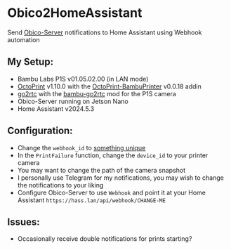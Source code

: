 # Obico2HomeAssistant
Send [Obico-Server](https://www.obico.io/docs/server-guides/) notifications to Home Assistant using Webhook automation

## My Setup:
* Bambu Labs P1S v01.05.02.00 (in LAN mode)
* [OctoPrint](https://octoprint.org/) v1.10.0 with the [OctoPrint-BambuPrinter](https://github.com/jneilliii/OctoPrint-BambuPrinter/) v0.0.18 addin
* [go2rtc](https://github.com/AlexxIT/go2rtc) with the [bambu-go2rtc](https://github.com/synman/bambu-go2rtc) mod for the P1S camera
* Obico-Server running on Jetson Nano
* Home Assistant v2024.5.3

## Configuration:
* Change the `webhook_id` to [something unique](https://www.uuidgenerator.net/)
* In the `PrintFailure` function, change the `device_id` to your printer camera
* You may want to change the path of the camera snapshot
* I personally use Telegram for my notifications, you may wish to change the notifications to your liking
* Configure Obico-Server to use `Webhook` and point it at your Home Assistant `https://hass.lan/api/webhook/CHANGE-ME`

## Issues:
* Occasionally receive double notifications for prints starting?
